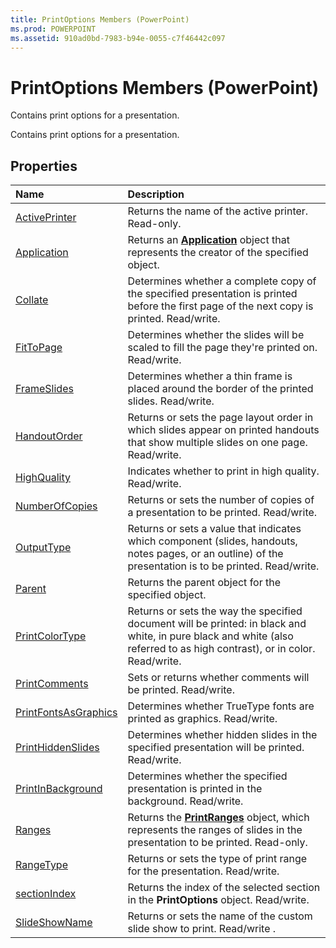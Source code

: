 ```yaml
---
title: PrintOptions Members (PowerPoint)
ms.prod: POWERPOINT
ms.assetid: 910ad0bd-7983-b94e-0055-c7f46442c097
---
```



# PrintOptions Members (PowerPoint)
Contains print options for a presentation.

Contains print options for a presentation.


## Properties



|**Name**|**Description**|
|:-----|:-----|
|[ActivePrinter](printoptions-activeprinter-property-powerpoint.md)|Returns the name of the active printer. Read-only.|
|[Application](printoptions-application-property-powerpoint.md)|Returns an  **[Application](application-object-powerpoint.md)** object that represents the creator of the specified object.|
|[Collate](printoptions-collate-property-powerpoint.md)|Determines whether a complete copy of the specified presentation is printed before the first page of the next copy is printed. Read/write.|
|[FitToPage](printoptions-fittopage-property-powerpoint.md)|Determines whether the slides will be scaled to fill the page they're printed on. Read/write.|
|[FrameSlides](printoptions-frameslides-property-powerpoint.md)|Determines whether a thin frame is placed around the border of the printed slides. Read/write. |
|[HandoutOrder](printoptions-handoutorder-property-powerpoint.md)|Returns or sets the page layout order in which slides appear on printed handouts that show multiple slides on one page. Read/write.|
|[HighQuality](printoptions-highquality-property-powerpoint.md)|Indicates whether to print in high quality. Read/write.|
|[NumberOfCopies](printoptions-numberofcopies-property-powerpoint.md)|Returns or sets the number of copies of a presentation to be printed. Read/write.|
|[OutputType](printoptions-outputtype-property-powerpoint.md)|Returns or sets a value that indicates which component (slides, handouts, notes pages, or an outline) of the presentation is to be printed. Read/write.|
|[Parent](printoptions-parent-property-powerpoint.md)|Returns the parent object for the specified object.|
|[PrintColorType](printoptions-printcolortype-property-powerpoint.md)|Returns or sets the way the specified document will be printed: in black and white, in pure black and white (also referred to as high contrast), or in color. Read/write.|
|[PrintComments](printoptions-printcomments-property-powerpoint.md)|Sets or returns whether comments will be printed. Read/write.|
|[PrintFontsAsGraphics](printoptions-printfontsasgraphics-property-powerpoint.md)|Determines whether TrueType fonts are printed as graphics. Read/write.|
|[PrintHiddenSlides](printoptions-printhiddenslides-property-powerpoint.md)|Determines whether hidden slides in the specified presentation will be printed. Read/write.|
|[PrintInBackground](printoptions-printinbackground-property-powerpoint.md)|Determines whether the specified presentation is printed in the background. Read/write.|
|[Ranges](printoptions-ranges-property-powerpoint.md)|Returns the  **[PrintRanges](printranges-object-powerpoint.md)** object, which represents the ranges of slides in the presentation to be printed. Read-only.|
|[RangeType](printoptions-rangetype-property-powerpoint.md)|Returns or sets the type of print range for the presentation. Read/write.|
|[sectionIndex](printoptions-sectionindex-property-powerpoint.md)|Returns the index of the selected section in the  **PrintOptions** object. Read/write.|
|[SlideShowName](printoptions-slideshowname-property-powerpoint.md)|Returns or sets the name of the custom slide show to print. Read/write .|

